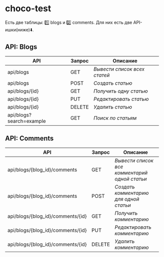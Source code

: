 # choco-test

  Есть две таблицы: :one: blogs и :two: comments. Для них есть две API-ишки(ниже):arrow_down:.

## API: Blogs

API | Запрос | Описание
------------ | ------------- | -------------
api/blogs | GET | *Вывести список всех статей*
api/blogs | POST | *Создать статью*
api/blogs/{id} | GET | *Получить одну статью*
api/blogs/{id} | PUT | *Редактировать статью*
api/blogs/{id} | DELETE | *Удалить статью*
api/blogs?search=example | GET | *Поиск по статьям*

## API: Comments

API | Запрос | Описание
------------ | ------------- | -------------
api/blogs/{blog_id}/comments | GET | *Вывести список все комментарий одной статьи*
api/blogs/{blog_id}/comments | POST | *Создать комментарию для одной статьи*
api/blogs/{blog_id}/comments/{id} | GET | *Получить комментарию*
api/blogs/{blog_id}/comments/{id} | PUT | *Редактировать комментарию*
api/blogs/{blog_id}/comments/{id} | DELETE | *Удалить комментарию*
